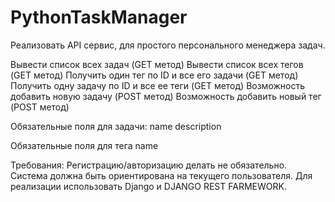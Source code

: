 # PythonTaskManager

Реализовать API сервис, для простого персонального менеджера задач. 
 
Вывести список всех задач (GET метод)
Вывести список всех тегов (GET метод)
Получить один тег по ID и все его задачи (GET метод)
Получить одну задачу по ID и все ее теги (GET метод)
Возможность добавить новую задачу (POST метод)
Возможность добавить новый тег (POST метод)
 
Обязательные поля для задачи:
name
description
 
Обязательные поля для тега
name
 
Требования:
Регистрацию/авторизацию делать не обязательно. Система должна быть ориентирована на текущего пользователя. 
Для реализации использовать Django и DJANGO REST FARMEWORK.
